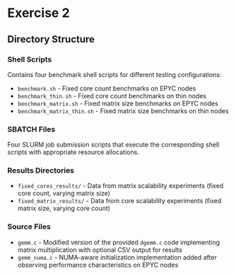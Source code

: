 # Exercise 2

## Directory Structure

### Shell Scripts
Contains four benchmark shell scripts for different testing configurations:
- `benchmark.sh` - Fixed core count benchmarks on EPYC nodes
- `benchmark_thin.sh` - Fixed core count benchmarks on thin nodes
- `benchmark_matrix.sh` - Fixed matrix size benchmarks on EPYC nodes
- `benchmark_matrix_thin.sh` - Fixed matrix size benchmarks on thin nodes

### SBATCH Files
Four SLURM job submission scripts that execute the corresponding shell scripts with appropriate resource allocations.

### Results Directories
- `fixed_cores_results/` - Data from matrix scalability experiments (fixed core count, varying matrix size)
- `fixed_matrix_results/` - Data from core scalability experiments (fixed matrix size, varying core count)

### Source Files
- `gemm.c` - Modified version of the provided `dgemm.c` code implementing matrix multiplication with optional CSV output for results
- `gemm_numa.c` - NUMA-aware initialization implementation added after observing performance characteristics on EPYC nodes
